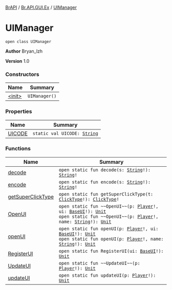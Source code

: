 [BrAPI](../../index.md) / [Br.API.GUI.Ex](../index.md) / [UIManager](./index.md)

# UIManager

`open class UIManager`

**Author**
Bryan_lzh

**Version**
1.0

### Constructors

| Name | Summary |
|---|---|
| [&lt;init&gt;](-init-.md) | `UIManager()` |

### Properties

| Name | Summary |
|---|---|
| [UICODE](-u-i-c-o-d-e.md) | `static val UICODE: `[`String`](https://kotlinlang.org/api/latest/jvm/stdlib/kotlin/-string/index.html) |

### Functions

| Name | Summary |
|---|---|
| [decode](decode.md) | `open static fun decode(s: `[`String`](https://kotlinlang.org/api/latest/jvm/stdlib/kotlin/-string/index.html)`!): `[`String`](https://kotlinlang.org/api/latest/jvm/stdlib/kotlin/-string/index.html)`!` |
| [encode](encode.md) | `open static fun encode(s: `[`String`](https://kotlinlang.org/api/latest/jvm/stdlib/kotlin/-string/index.html)`!): `[`String`](https://kotlinlang.org/api/latest/jvm/stdlib/kotlin/-string/index.html)`!` |
| [getSuperClickType](get-super-click-type.md) | `open static fun getSuperClickType(t: `[`ClickType`](https://hub.spigotmc.org/javadocs/spigot/org/bukkit/event/inventory/ClickType.html)`!): `[`ClickType`](https://hub.spigotmc.org/javadocs/spigot/org/bukkit/event/inventory/ClickType.html)`!` |
| [OpenUI](-open-u-i.md) | `open static fun ~~OpenUI~~(p: `[`Player`](https://hub.spigotmc.org/javadocs/spigot/org/bukkit/entity/Player.html)`!, ui: `[`BaseUI`](../-base-u-i/index.md)`!): `[`Unit`](https://kotlinlang.org/api/latest/jvm/stdlib/kotlin/-unit/index.html)<br>`open static fun ~~OpenUI~~(p: `[`Player`](https://hub.spigotmc.org/javadocs/spigot/org/bukkit/entity/Player.html)`!, name: `[`String`](https://kotlinlang.org/api/latest/jvm/stdlib/kotlin/-string/index.html)`!): `[`Unit`](https://kotlinlang.org/api/latest/jvm/stdlib/kotlin/-unit/index.html) |
| [openUI](open-u-i.md) | `open static fun openUI(p: `[`Player`](https://hub.spigotmc.org/javadocs/spigot/org/bukkit/entity/Player.html)`!, ui: `[`BaseUI`](../-base-u-i/index.md)`!): `[`Unit`](https://kotlinlang.org/api/latest/jvm/stdlib/kotlin/-unit/index.html)<br>`open static fun openUI(p: `[`Player`](https://hub.spigotmc.org/javadocs/spigot/org/bukkit/entity/Player.html)`!, name: `[`String`](https://kotlinlang.org/api/latest/jvm/stdlib/kotlin/-string/index.html)`!): `[`Unit`](https://kotlinlang.org/api/latest/jvm/stdlib/kotlin/-unit/index.html) |
| [RegisterUI](-register-u-i.md) | `open static fun RegisterUI(ui: `[`BaseUI`](../-base-u-i/index.md)`!): `[`Unit`](https://kotlinlang.org/api/latest/jvm/stdlib/kotlin/-unit/index.html) |
| [UpdateUI](-update-u-i.md) | `open static fun ~~UpdateUI~~(p: `[`Player`](https://hub.spigotmc.org/javadocs/spigot/org/bukkit/entity/Player.html)`!): `[`Unit`](https://kotlinlang.org/api/latest/jvm/stdlib/kotlin/-unit/index.html) |
| [updateUI](update-u-i.md) | `open static fun updateUI(p: `[`Player`](https://hub.spigotmc.org/javadocs/spigot/org/bukkit/entity/Player.html)`!): `[`Unit`](https://kotlinlang.org/api/latest/jvm/stdlib/kotlin/-unit/index.html) |
